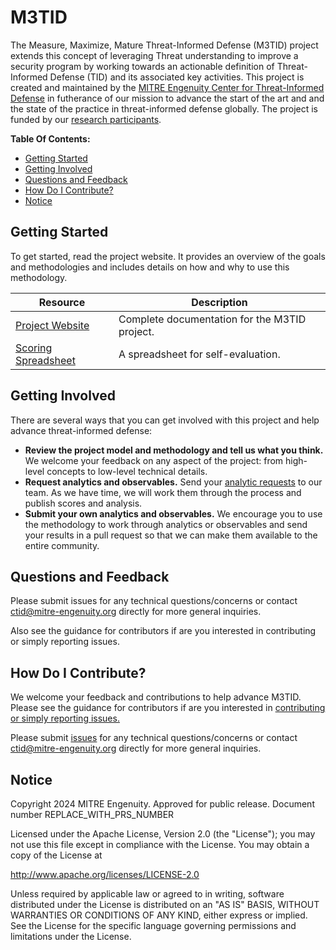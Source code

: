 # M3TID

<!-- TODO Put a one paragraph summary of the project here. -->

The Measure, Maximize, Mature Threat-Informed Defense (M3TID) project extends this concept of leveraging Threat understanding to improve a security program by working towards an actionable definition of Threat-Informed Defense (TID) and its associated key activities. This project is created and maintained by the
[MITRE Engenuity Center for Threat-Informed Defense](https://ctid.mitre-engenuity.org/)
in futherance of our mission to advance the start of the art and and the state of the
practice in threat-informed defense globally. The project is funded by our [research
participants](https://mitre-engenuity.org/cybersecurity/center-for-threat-informed-defense/our-work/m3tid/#research-participants).

**Table Of Contents:**

<!--
TODO The table of contents should include only h2-h6, NOT h1. The "Markdown All In One"
extension for VS Code will update the TOC automatically for you:
https://marketplace.visualstudio.com/items?itemName=yzhang.markdown-all-in-one
Set the extension's TOC:Levels setting to "2..6"
-->

- [Getting Started](#getting-started)
- [Getting Involved](#getting-involved)
- [Questions and Feedback](#questions-and-feedback)
- [How Do I Contribute?](#how-do-i-contribute)
- [Notice](#notice)

## Getting Started

<!-- TODO Write one paragraph about how users should get started,
     and update the table of resources below. -->

To get started, read the project website. It provides an overview of the goals and methodologies and includes details on how and why to use this methodology.

| Resource                                                                                       | Description                                                   |
| ---------------------------------------------------------------------------------------------- | ------------------------------------------------------------- |
| [Project Website](https://center-for-threat-informed-defense.github.io/m3tid/) | Complete documentation for the M3TID project. |
| [Scoring Spreadsheet](docs/M3TIDScoringSpreadsheet.xlsx)                          | A spreadsheet for self-evaluation.        |


## Getting Involved

<!-- TODO Add some bullets telling users how to get involved. -->

There are several ways that you can get involved with this project and help advance
threat-informed defense:

- **Review the project model and methodology and tell us what you think.** We welcome
  your feedback on any aspect of the project: from high-level concepts to low-level
  technical details.
- **Request analytics and observables.** Send your [analytic
  requests]([/stix/attack-flow-schema-2.0.0.json](https://github.com/center-for-threat-informed-defense/m3tid/issues/new/choose))
  to our team. As we have time, we will work them through the process and publish scores
  and analysis.
- **Submit your own analytics and observables.** We encourage you to use the methodology
  to work through analytics or observables and send your results in a pull request so
  that we can make them available to the entire community.

## Questions and Feedback

Please submit issues for any technical questions/concerns or contact
[ctid@mitre-engenuity.org](mailto:ctid@mitre-engenuity.org?subject=Question%20about%20m3tid)
directly for more general inquiries.

Also see the guidance for contributors if are you interested in contributing or simply
reporting issues.

## How Do I Contribute?

We welcome your feedback and contributions to help advance
M3TID. Please see the guidance for contributors if are you
interested in [contributing or simply reporting issues.](/CONTRIBUTING.md)

Please submit
[issues](https://github.com/center-for-threat-informed-defense/m3tid/issues) for
any technical questions/concerns or contact
[ctid@mitre-engenuity.org](mailto:ctid@mitre-engenuity.org?subject=subject=Question%20about%20m3tid)
directly for more general inquiries.

## Notice

<!-- TODO Add PRS prior to publication. -->

Copyright 2024 MITRE Engenuity. Approved for public release. Document number REPLACE_WITH_PRS_NUMBER

Licensed under the Apache License, Version 2.0 (the "License"); you may not use this
file except in compliance with the License. You may obtain a copy of the License at

http://www.apache.org/licenses/LICENSE-2.0

Unless required by applicable law or agreed to in writing, software distributed under
the License is distributed on an "AS IS" BASIS, WITHOUT WARRANTIES OR CONDITIONS OF ANY
KIND, either express or implied. See the License for the specific language governing
permissions and limitations under the License.

